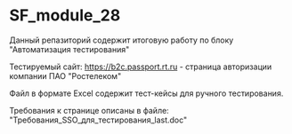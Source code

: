 # SF_module_28
Данный репазиторий содержит итоговую работу по блоку "Автоматизация тестирования"

Тестируемый сайт: https://b2c.passport.rt.ru - страница авторизации компании ПАО "Ростелеком"

Файл в формате Excel содержит тест-кейсы для ручного тестирования. 

Требования к странице описаны в файле: "Требования_SSO_для_тестирования_last.doc"
